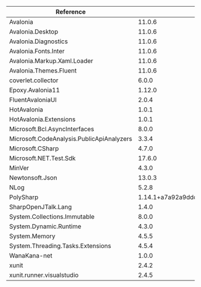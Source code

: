  | Reference                                 | Version                                         | License Type    | License                                                                 | 
 | ----------------------------------------- | ----------------------------------------------- | --------------- | ----------------------------------------------------------------------- | 
 | Avalonia                                  | 11.0.6                                          | MIT             | https://licenses.nuget.org/MIT                                          | 
 | Avalonia.Desktop                          | 11.0.6                                          | MIT             | https://licenses.nuget.org/MIT                                          | 
 | Avalonia.Diagnostics                      | 11.0.6                                          | MIT             | https://licenses.nuget.org/MIT                                          | 
 | Avalonia.Fonts.Inter                      | 11.0.6                                          | MIT             | https://licenses.nuget.org/MIT                                          | 
 | Avalonia.Markup.Xaml.Loader               | 11.0.6                                          | MIT             | https://licenses.nuget.org/MIT                                          | 
 | Avalonia.Themes.Fluent                    | 11.0.6                                          | MIT             | https://licenses.nuget.org/MIT                                          | 
 | coverlet.collector                        | 6.0.0                                           | MIT             | https://licenses.nuget.org/MIT                                          | 
 | Epoxy.Avalonia11                          | 1.12.0                                          | Apache-2.0      | https://licenses.nuget.org/Apache-2.0                                   | 
 | FluentAvaloniaUI                          | 2.0.4                                           | MIT             | https://licenses.nuget.org/MIT                                          | 
 | HotAvalonia                               | 1.0.1                                           | LICENSE.md      | https://www.nuget.org/packages/HotAvalonia/1.0.1/License                | 
 | HotAvalonia.Extensions                    | 1.0.1                                           | LICENSE.md      | https://www.nuget.org/packages/HotAvalonia.Extensions/1.0.1/License     | 
 | Microsoft.Bcl.AsyncInterfaces             | 8.0.0                                           | MIT             | https://licenses.nuget.org/MIT                                          | 
 | Microsoft.CodeAnalysis.PublicApiAnalyzers | 3.3.4                                           | MIT             | https://licenses.nuget.org/MIT                                          | 
 | Microsoft.CSharp                          | 4.7.0                                           | MIT             | https://licenses.nuget.org/MIT                                          | 
 | Microsoft.NET.Test.Sdk                    | 17.6.0                                          | LICENSE_NET.txt | https://www.nuget.org/packages/Microsoft.NET.Test.Sdk/17.6.0/License    | 
 | MinVer                                    | 4.3.0                                           | Apache-2.0      | https://licenses.nuget.org/Apache-2.0                                   | 
 | Newtonsoft.Json                           | 13.0.3                                          | MIT             | https://licenses.nuget.org/MIT                                          | 
 | NLog                                      | 5.2.8                                           | BSD-3-Clause    | https://licenses.nuget.org/BSD-3-Clause                                 | 
 | PolySharp                                 | 1.14.1+a7a92a9ddd050275c91c42b711d22cb41c3fbf3d | MIT             | https://licenses.nuget.org/MIT                                          | 
 | SharpOpenJTalk.Lang                       | 1.4.0                                           |                 | https://raw.githubusercontent.com/yamachu/SharpOpenJTalk/master/LICENSE | 
 | System.Collections.Immutable              | 8.0.0                                           | MIT             | https://licenses.nuget.org/MIT                                          | 
 | System.Dynamic.Runtime                    | 4.3.0                                           | MS-EULA         | http://go.microsoft.com/fwlink/?LinkId=329770                           | 
 | System.Memory                             | 4.5.5                                           | MIT             | https://github.com/dotnet/corefx/blob/master/LICENSE.TXT                | 
 | System.Threading.Tasks.Extensions         | 4.5.4                                           | MIT             | https://github.com/dotnet/corefx/blob/master/LICENSE.TXT                | 
 | WanaKana-net                              | 1.0.0                                           | MIT             | https://licenses.nuget.org/MIT                                          | 
 | xunit                                     | 2.4.2                                           | Apache-2.0      | https://licenses.nuget.org/Apache-2.0                                   | 
 | xunit.runner.visualstudio                 | 2.4.5                                           | MIT             | https://licenses.nuget.org/MIT                                          | 
